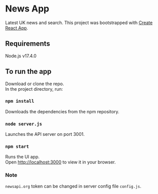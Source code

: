 # News App

Latest UK news and search.
This project was bootstrapped with [Create React App](https://github.com/facebook/create-react-app).

## Requirements
Node.js v17.4.0

## To run the app

Download or clone the repo.\
In the project directory, run:

### `npm install`

Downloads the dependencies from the npm repository.

### `node server.js`

Launches the API server on port 3001.

### `npm start`

Runs the UI app.\
Open [http://localhost:3000](http://localhost:3000) to view it in your browser.

### Note

`newsapi.org` token can be changed in server config file `config.js`.
